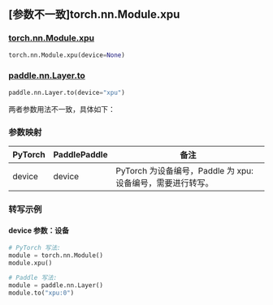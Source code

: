 ## [参数不一致]torch.nn.Module.xpu

### [torch.nn.Module.xpu](https://pytorch.org/docs/stable/generated/torch.nn.Module.html#torch.nn.Module.xpu)

```python
torch.nn.Module.xpu(device=None)
```

### [paddle.nn.Layer.to](https://www.paddlepaddle.org.cn/documentation/docs/zh/api/paddle/nn/Layer_cn.html#to-device-none-dtype-none-blocking-none)

```python
paddle.nn.Layer.to(device="xpu")
```

两者参数用法不一致，具体如下：

### 参数映射

| PyTorch | PaddlePaddle | 备注                                                       |
| ------- | ------------ | ---------------------------------------------------------- |
| device  | device       | PyTorch 为设备编号，Paddle 为 xpu:设备编号，需要进行转写。 |

### 转写示例

#### device 参数：设备

```python
# PyTorch 写法:
module = torch.nn.Module()
module.xpu()

# Paddle 写法:
module = paddle.nn.Layer()
module.to("xpu:0")
```
